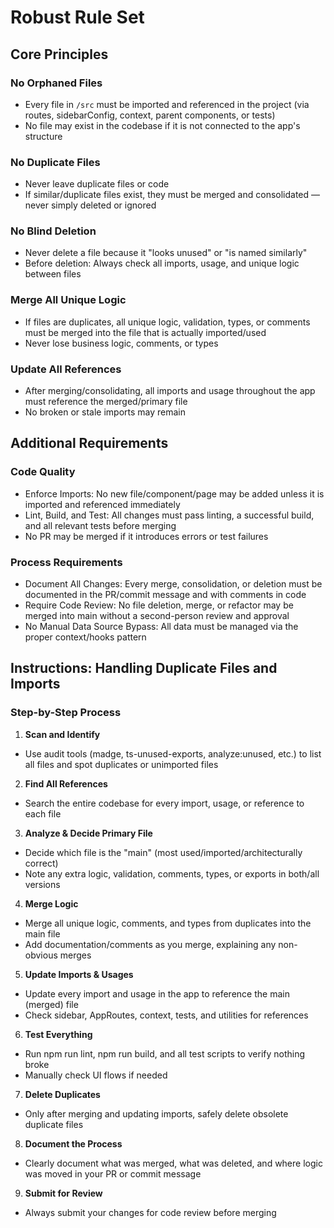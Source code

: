 # Robust Rule Set

## Core Principles

### No Orphaned Files
- Every file in `/src` must be imported and referenced in the project (via routes, sidebarConfig, context, parent components, or tests)
- No file may exist in the codebase if it is not connected to the app's structure

### No Duplicate Files
- Never leave duplicate files or code
- If similar/duplicate files exist, they must be merged and consolidated — never simply deleted or ignored

### No Blind Deletion
- Never delete a file because it "looks unused" or "is named similarly"
- Before deletion: Always check all imports, usage, and unique logic between files

### Merge All Unique Logic
- If files are duplicates, all unique logic, validation, types, or comments must be merged into the file that is actually imported/used
- Never lose business logic, comments, or types

### Update All References
- After merging/consolidating, all imports and usage throughout the app must reference the merged/primary file
- No broken or stale imports may remain

## Additional Requirements

### Code Quality
- Enforce Imports: No new file/component/page may be added unless it is imported and referenced immediately
- Lint, Build, and Test: All changes must pass linting, a successful build, and all relevant tests before merging
- No PR may be merged if it introduces errors or test failures

### Process Requirements
- Document All Changes: Every merge, consolidation, or deletion must be documented in the PR/commit message and with comments in code
- Require Code Review: No file deletion, merge, or refactor may be merged into main without a second-person review and approval
- No Manual Data Source Bypass: All data must be managed via the proper context/hooks pattern

## Instructions: Handling Duplicate Files and Imports

### Step-by-Step Process
1. **Scan and Identify**
  - Use audit tools (madge, ts-unused-exports, analyze:unused, etc.) to list all files and spot duplicates or unimported files

2. **Find All References**
  - Search the entire codebase for every import, usage, or reference to each file

3. **Analyze & Decide Primary File**
  - Decide which file is the "main" (most used/imported/architecturally correct)
  - Note any extra logic, validation, comments, types, or exports in both/all versions

4. **Merge Logic**
  - Merge all unique logic, comments, and types from duplicates into the main file
  - Add documentation/comments as you merge, explaining any non-obvious merges

5. **Update Imports & Usages**
  - Update every import and usage in the app to reference the main (merged) file
  - Check sidebar, AppRoutes, context, tests, and utilities for references

6. **Test Everything**
  - Run npm run lint, npm run build, and all test scripts to verify nothing broke
  - Manually check UI flows if needed

7. **Delete Duplicates**
  - Only after merging and updating imports, safely delete obsolete duplicate files

8. **Document the Process**
  - Clearly document what was merged, what was deleted, and where logic was moved in your PR or commit message

9. **Submit for Review**
  - Always submit your changes for code review before merging
